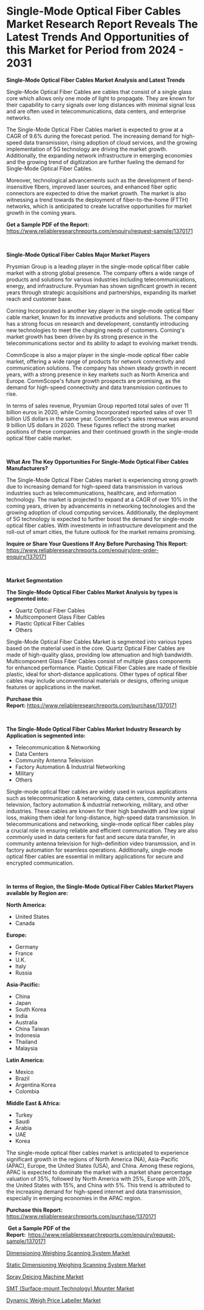 <p><h1>Single-Mode Optical Fiber Cables Market Research Report Reveals The Latest Trends And Opportunities of this Market for Period from 2024 - 2031</h1></p><p><strong>Single-Mode Optical Fiber Cables Market Analysis and Latest Trends</strong></p>
<p><p>Single-Mode Optical Fiber Cables are cables that consist of a single glass core which allows only one mode of light to propagate. They are known for their capability to carry signals over long distances with minimal signal loss and are often used in telecommunications, data centers, and enterprise networks.</p><p>The Single-Mode Optical Fiber Cables market is expected to grow at a CAGR of 9.6% during the forecast period. The increasing demand for high-speed data transmission, rising adoption of cloud services, and the growing implementation of 5G technology are driving the market growth. Additionally, the expanding network infrastructure in emerging economies and the growing trend of digitization are further fueling the demand for Single-Mode Optical Fiber Cables.</p><p>Moreover, technological advancements such as the development of bend-insensitive fibers, improved laser sources, and enhanced fiber optic connectors are expected to drive the market growth. The market is also witnessing a trend towards the deployment of fiber-to-the-home (FTTH) networks, which is anticipated to create lucrative opportunities for market growth in the coming years.</p></p>
<p><strong>Get a Sample PDF of the Report:&nbsp;</strong> <a href="https://www.reliableresearchreports.com/enquiry/request-sample/1370171">https://www.reliableresearchreports.com/enquiry/request-sample/1370171</a></p>
<p>&nbsp;</p>
<p><strong>Single-Mode Optical Fiber Cables Major Market Players</strong></p>
<p><p>Prysmian Group is a leading player in the single-mode optical fiber cable market with a strong global presence. The company offers a wide range of products and solutions for various industries including telecommunications, energy, and infrastructure. Prysmian has shown significant growth in recent years through strategic acquisitions and partnerships, expanding its market reach and customer base.</p><p>Corning Incorporated is another key player in the single-mode optical fiber cable market, known for its innovative products and solutions. The company has a strong focus on research and development, constantly introducing new technologies to meet the changing needs of customers. Corning's market growth has been driven by its strong presence in the telecommunications sector and its ability to adapt to evolving market trends.</p><p>CommScope is also a major player in the single-mode optical fiber cable market, offering a wide range of products for network connectivity and communication solutions. The company has shown steady growth in recent years, with a strong presence in key markets such as North America and Europe. CommScope's future growth prospects are promising, as the demand for high-speed connectivity and data transmission continues to rise.</p><p>In terms of sales revenue, Prysmian Group reported total sales of over 11 billion euros in 2020, while Corning Incorporated reported sales of over 11 billion US dollars in the same year. CommScope's sales revenue was around 9 billion US dollars in 2020. These figures reflect the strong market positions of these companies and their continued growth in the single-mode optical fiber cable market.</p></p>
<p>&nbsp;</p>
<p><strong>What Are The Key Opportunities For Single-Mode Optical Fiber Cables Manufacturers?</strong></p>
<p><p>The Single-Mode Optical Fiber Cables market is experiencing strong growth due to increasing demand for high-speed data transmission in various industries such as telecommunications, healthcare, and information technology. The market is projected to expand at a CAGR of over 10% in the coming years, driven by advancements in networking technologies and the growing adoption of cloud computing services. Additionally, the deployment of 5G technology is expected to further boost the demand for single-mode optical fiber cables. With investments in infrastructure development and the roll-out of smart cities, the future outlook for the market remains promising.</p></p>
<p><strong>Inquire or Share Your Questions If Any Before Purchasing This Report:</strong> <a href="https://www.reliableresearchreports.com/enquiry/pre-order-enquiry/1370171">https://www.reliableresearchreports.com/enquiry/pre-order-enquiry/1370171</a></p>
<p>&nbsp;</p>
<p><strong>Market Segmentation</strong></p>
<p><strong>The Single-Mode Optical Fiber Cables Market Analysis by types is segmented into:</strong></p>
<p><ul><li>Quartz Optical Fiber Cables</li><li>Multicomponent Glass Fiber Cables</li><li>Plastic Optical Fiber Cables</li><li>Others</li></ul></p>
<p><p>Single-Mode Optical Fiber Cables Market is segmented into various types based on the material used in the core. Quartz Optical Fiber Cables are made of high-quality glass, providing low attenuation and high bandwidth. Multicomponent Glass Fiber Cables consist of multiple glass components for enhanced performance. Plastic Optical Fiber Cables are made of flexible plastic, ideal for short-distance applications. Other types of optical fiber cables may include unconventional materials or designs, offering unique features or applications in the market.</p></p>
<p><strong>Purchase this Report:&nbsp;</strong><a href="https://www.reliableresearchreports.com/purchase/1370171">https://www.reliableresearchreports.com/purchase/1370171</a></p>
<p>&nbsp;</p>
<p><strong>The Single-Mode Optical Fiber Cables Market Industry Research by Application is segmented into:</strong></p>
<p><ul><li>Telecommunication & Networking</li><li>Data Centers</li><li>Community Antenna Television</li><li>Factory Automation & Industrial Networking</li><li>Military</li><li>Others</li></ul></p>
<p><p>Single-mode optical fiber cables are widely used in various applications such as telecommunication & networking, data centers, community antenna television, factory automation & industrial networking, military, and other industries. These cables are known for their high bandwidth and low signal loss, making them ideal for long-distance, high-speed data transmission. In telecommunications and networking, single-mode optical fiber cables play a crucial role in ensuring reliable and efficient communication. They are also commonly used in data centers for fast and secure data transfer, in community antenna television for high-definition video transmission, and in factory automation for seamless operations. Additionally, single-mode optical fiber cables are essential in military applications for secure and encrypted communication.</p></p>
<p>&nbsp;</p>
<p><strong>In terms of Region, the Single-Mode Optical Fiber Cables Market Players available by Region are:</strong></p>
<p>
    <p> <strong> North America: </strong>
        <ul>
            <li>United States</li>
            <li>Canada</li>
        </ul>
        </p> 
    <p> <strong> Europe: </strong>
        <ul>
            <li>Germany</li>
            <li>France</li>
            <li>U.K.</li>
            <li>Italy</li>
            <li>Russia</li>
        </ul>
        </p> 
    <p> <strong> Asia-Pacific: </strong>
        <ul>
            <li>China</li>
            <li>Japan</li>
            <li>South Korea</li>
            <li>India</li>
            <li>Australia</li>
            <li>China Taiwan</li>
            <li>Indonesia</li>
            <li>Thailand</li>
            <li>Malaysia</li>
        </ul>
        </p> 
    <p> <strong> Latin America: </strong>
        <ul>
            <li>Mexico</li>
            <li>Brazil</li>
            <li>Argentina Korea</li>
            <li>Colombia</li>
        </ul>
        </p> 
    <p> <strong> Middle East & Africa: </strong>
        <ul>
            <li>Turkey</li>
            <li>Saudi</li>
            <li>Arabia</li>
            <li>UAE</li>
            <li>Korea</li>
        </ul>
    </p>
    </p>
<p><p>The single-mode optical fiber cables market is anticipated to experience significant growth in the regions of North America (NA), Asia-Pacific (APAC), Europe, the United States (USA), and China. Among these regions, APAC is expected to dominate the market with a market share percentage valuation of 35%, followed by North America with 25%, Europe with 20%, the United States with 15%, and China with 5%. This trend is attributed to the increasing demand for high-speed internet and data transmission, especially in emerging economies in the APAC region.</p></p>
<p><strong>Purchase this Report: </strong><a href="https://www.reliableresearchreports.com/purchase/1370171">https://www.reliableresearchreports.com/purchase/1370171</a></p>
<p>&nbsp;<strong>Get a Sample PDF of the Report:&nbsp;&nbsp;</strong><a href="https://www.reliableresearchreports.com/enquiry/request-sample/1370171">https://www.reliableresearchreports.com/enquiry/request-sample/1370171</a></p>
<p><strong></strong></p>
<p><p><a href="https://medium.com/@jenniferwhite656/dimensioning-weighing-scanning-system-market-report-reveals-the-latest-trends-and-growth-f660955fb04f">Dimensioning Weighing Scanning System Market</a></p><p><a href="https://medium.com/@jenniferwhite656/static-dimensioning-weighing-scanning-system-market-trends-and-market-analysis-forecasted-for-40294d6937f0">Static Dimensioning Weighing Scanning System Market</a></p><p><a href="https://medium.com/@jenniferwhite656/analyzing-spray-deicing-machine-market-global-industry-perspective-and-forecast-2024-to-2031-145eaaea49b2">Spray Deicing Machine Market</a></p><p><a href="https://medium.com/@jenniferwhite656/smt-surface-mount-technology-mounter-market-share-evolution-and-market-growth-trends-2024-2031-7cad083a6adc">SMT (Surface-mount Technology) Mounter Market</a></p><p><a href="https://medium.com/@jenniferwhite656/dynamic-weigh-price-labeller-market-report-reveals-the-latest-trends-and-growth-opportunities-of-a6bd5f1bb67a">Dynamic Weigh Price Labeller Market</a></p></p>